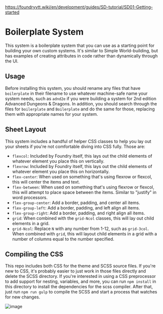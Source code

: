 https://foundryvtt.wiki/en/development/guides/SD-tutorial/SD01-Getting-started
# Boilerplate System

This system is a boilerplate system that you can use as a starting point for building your own custom systems. It's similar to Simple World-building, but has examples of creating attributes in code rather than dynamically through the UI.

## Usage

Before installing this system, you should rename any files that have `boilerplate` in their filename to use whatever machine-safe name your system needs, such as `adnd2e` if you were building a system for 2nd edition Advanced Dungeons & Dragons. In addition, you should search through the files for `boilerplate` and `Boilerplate` and do the same for those, replacing them with appropriate names for your system.

## Sheet Layout

This system includes a handful of helper CSS classes to help you lay out your sheets if you're not comfortable diving into CSS fully. Those are:

* `flexcol`: Included by Foundry itself, this lays out the child elements of whatever element you place this on vertically.
* `flexrow`: Included by Foundry itself, this lays out the child elements of whatever element you place this on horizontally.
* `flex-center`: When used on something that's using flexrow or flexcol, this will center the items and text.
* `flex-between`: When used on something that's using flexrow or flexcol, this will attempt to place space between the items. Similar to "justify" in word processors.
* `flex-group-center`: Add a border, padding, and center all items.
* `flex-group-left`: Add a border, padding, and left align all items.
* `flex-group-right`: Add a border, padding, and right align all items.
* `grid`: When combined with the `grid-Ncol` classes, this will lay out child elements in a grid.
* `grid-Ncol`: Replace `N` with any number from 1-12, such as `grid-3col`. When combined with `grid`, this will layout child elements in a grid with a number of columns equal to the number specified.

## Compiling the CSS

This repo includes both CSS for the theme and SCSS source files. If you're new to CSS, it's probably easier to just work in those files directly and delete the SCSS directory. If you're interested in using a CSS preprocessor to add support for nesting, variables, and more, you can run `npm install` in this directory to install the dependencies for the scss compiler. After that, just run `npm run gulp` to compile the SCSS and start a process that watches for new changes.

![image](http://mattsmith.in/images/boilerplate.png)
